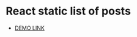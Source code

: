 # React static list of posts
- [DEMO LINK](https://onlyraydek.github.io/react_static-list-of-posts/)
